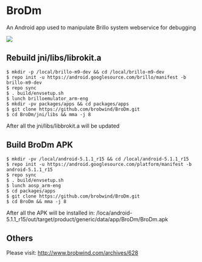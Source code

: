# BroDm
An Android app used to manipulate Brillo system webservice for debugging


 ![](http://www.brobwind.com/wp-content/uploads/2016/02/2016_02_20_brobdm_main.png)

## Rebuild jni/libs/librokit.a
	$ mkdir -p /local/brillo-m9-dev && cd /local/brillo-m9-dev
	$ repo init -u https://android.googlesource.com/brillo/manifest -b brillo-m9-dev
	$ repo sync
	$ . build/envsetup.sh
	$ lunch brilloemulator_arm-eng
	$ mkdir -pv packages/apps && cd packages/apps
	$ git clone https://github.com/brobwind/BroDm.git
	$ cd BroDm/jni/libs && mma -j 8

 After all the jni/libs/libbrokit.a will be updated

## Build BroDm APK
	$ mkdir -pv /local/android-5.1.1_r15 && cd /local/android-5.1.1_r15
	$ repo init -u https://android.googlesource.com/platform/manifest -b android-5.1.1_r15
	$ repo sync
	$ . build/envsetup.sh
	$ lunch aosp_arm-eng
	$ cd packages/apps
	$ git clone https://github.com/brobwind/BroDm.git
	$ cd BroDm && mma -j 8

 After all the APK will be installed in:
	/loca/android-5.1.1_r15/out/target/product/generic/data/app/BroDm/BroDm.apk

## Others
 Please visit:
	http://www.brobwind.com/archives/628
